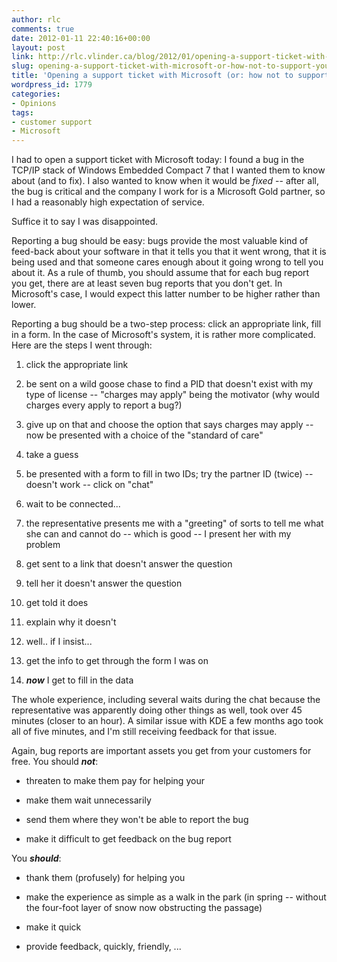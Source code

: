 ```yaml
---
author: rlc
comments: true
date: 2012-01-11 22:40:16+00:00
layout: post
link: http://rlc.vlinder.ca/blog/2012/01/opening-a-support-ticket-with-microsoft-or-how-not-to-support-your-customers/
slug: opening-a-support-ticket-with-microsoft-or-how-not-to-support-your-customers
title: 'Opening a support ticket with Microsoft (or: how not to support your customers)'
wordpress_id: 1779
categories:
- Opinions
tags:
- customer support
- Microsoft
---
```


I had to open a support ticket with Microsoft today: I found a bug in the TCP/IP stack of Windows Embedded Compact 7 that I wanted them to know about (and to fix). I also wanted to know when it would be _fixed_ -- after all, the bug is critical and the company I work for is a Microsoft Gold partner, so I had a reasonably high expectation of service.

Suffice it to say I was disappointed.
<!-- more -->
Reporting a bug should be easy: bugs provide the most valuable kind of feed-back about your software in that it tells you that it went wrong, that it is being used and that someone cares enough about it going wrong to tell you about it. As a rule of thumb, you should assume that for each bug report you get, there are at least seven bug reports that you don't get. In Microsoft's case, I would expect this latter number to be higher rather than lower.

Reporting a bug should be a two-step process: click an appropriate link, fill in a form. In the case of Microsoft's system, it is rather more complicated. Here are the steps I went through:



	
  1. click the appropriate link

	
  2. be sent on a wild goose chase to find a PID that doesn't exist with my type of license -- "charges may apply" being the motivator (why would charges every apply to report a bug?)

	
  3. give up on that and choose the option that says charges may apply -- now be presented with a choice of the "standard of care"

	
  4. take a guess

	
  5. be presented with a form to fill in two IDs; try the partner ID (twice) -- doesn't work -- click on "chat"

	
  6. wait to be connected...

	
  7. the representative presents me with a "greeting" of sorts to tell me what she can and cannot do -- which is good -- I present her with my problem

	
  8. get sent to a link that doesn't answer the question

	
  9. tell her it doesn't answer the question

	
  10. get told it does

	
  11. explain why it doesn't

	
  12. well.. if I insist...

	
  13. get the info to get through the form I was on

	
  14. **_now_** I get to fill in the data



The whole experience, including several waits during the chat because the representative was apparently doing other things as well, took over 45 minutes (closer to an hour). A similar issue with KDE a few months ago took all of five minutes, and I'm still receiving feedback for that issue.

Again, bug reports are important assets you get from your customers for free. You should **_not_**: 


	
  * threaten to make them pay for helping your

	
  * make them wait unnecessarily

	
  * send them where they won't be able to report the bug

	
  * make it difficult to get feedback on the bug report



You **_should_**: 


	
  * thank them (profusely) for helping you

	
  * make the experience as simple as a walk in the park (in spring -- without the four-foot layer of snow now obstructing the passage)

	
  * make it quick

	
  * provide feedback, quickly, friendly, ...




